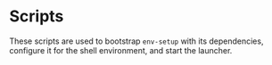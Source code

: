 # Scripts
These scripts are used to bootstrap `env-setup` with its dependencies, configure it for the shell environment, and start the launcher.


